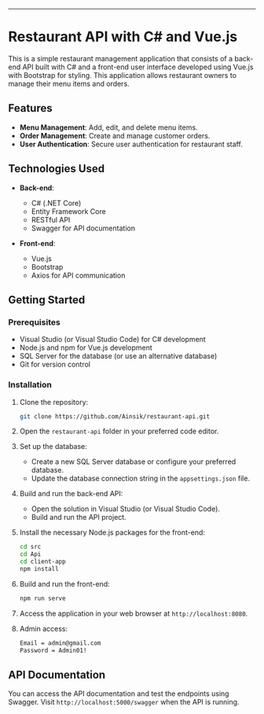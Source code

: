 ---
# Restaurant API with C# and Vue.js

This is a simple restaurant management application that consists of a back-end API built with C# and a front-end user interface developed using Vue.js with Bootstrap for styling. This application allows restaurant owners to manage their menu items and orders.

## Features

- **Menu Management**: Add, edit, and delete menu items.
- **Order Management**: Create and manage customer orders.
- **User Authentication**: Secure user authentication for restaurant staff.

## Technologies Used

- **Back-end**:
  - C# (.NET Core)
  - Entity Framework Core
  - RESTful API
  - Swagger for API documentation

- **Front-end**:
  - Vue.js
  - Bootstrap
  - Axios for API communication

## Getting Started

### Prerequisites

- Visual Studio (or Visual Studio Code) for C# development
- Node.js and npm for Vue.js development
- SQL Server for the database (or use an alternative database)
- Git for version control

### Installation

1. Clone the repository:

   ```bash
   git clone https://github.com/Ainsik/restaurant-api.git
   ```

2. Open the `restaurant-api` folder in your preferred code editor.

3. Set up the database:
   - Create a new SQL Server database or configure your preferred database.
   - Update the database connection string in the `appsettings.json` file.

4. Build and run the back-end API:
   - Open the solution in Visual Studio (or Visual Studio Code).
   - Build and run the API project.

5. Install the necessary Node.js packages for the front-end:

   ```bash
   cd src
   cd Api
   cd client-app
   npm install
   ```

6. Build and run the front-end:

   ```bash
   npm run serve
   ```

7. Access the application in your web browser at `http://localhost:8080`.

8. Admin access:

   ```bash
   Email = admin@gmail.com
   Password = Admin01!
   ```

## API Documentation

You can access the API documentation and test the endpoints using Swagger. Visit `http://localhost:5000/swagger` when the API is running.
